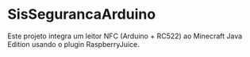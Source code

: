 # SisSegurancaArduino
Este projeto integra um leitor NFC (Arduino + RC522) ao Minecraft Java Edition usando o plugin RaspberryJuice.
